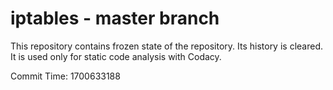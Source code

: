 # iptables - master branch

This repository contains frozen state of the repository.
Its history is cleared. It is used only for static code
analysis with Codacy.

Commit Time: 1700633188